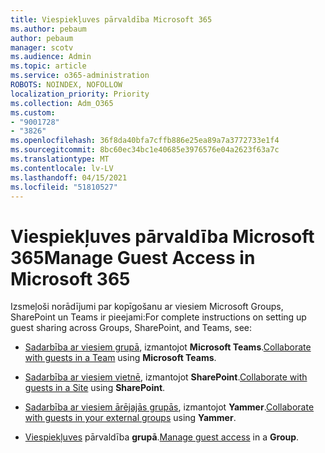 ```yaml
---
title: Viespiekļuves pārvaldība Microsoft 365
ms.author: pebaum
author: pebaum
manager: scotv
ms.audience: Admin
ms.topic: article
ms.service: o365-administration
ROBOTS: NOINDEX, NOFOLLOW
localization_priority: Priority
ms.collection: Adm_O365
ms.custom:
- "9001728"
- "3826"
ms.openlocfilehash: 36f8da40bfa7cffb886e25ea89a7a3772733e1f4
ms.sourcegitcommit: 8bc60ec34bc1e40685e3976576e04a2623f63a7c
ms.translationtype: MT
ms.contentlocale: lv-LV
ms.lasthandoff: 04/15/2021
ms.locfileid: "51810527"
---
```

# <a name="manage-guest-access-in-microsoft-365"></a><span data-ttu-id="6dce1-102">Viespiekļuves pārvaldība Microsoft 365</span><span class="sxs-lookup"><span data-stu-id="6dce1-102">Manage Guest Access in Microsoft 365</span></span>

<span data-ttu-id="6dce1-103">Izsmeļoši norādījumi par kopīgošanu ar viesiem Microsoft Groups, SharePoint un Teams ir pieejami:</span><span class="sxs-lookup"><span data-stu-id="6dce1-103">For complete instructions on setting up guest sharing across Groups, SharePoint, and Teams, see:</span></span> 

- <span data-ttu-id="6dce1-104">[Sadarbība ar viesiem grupā](https://docs.microsoft.com/microsoft-365/solutions/collaborate-as-team?view=o365-worldwide), izmantojot **Microsoft Teams**.</span><span class="sxs-lookup"><span data-stu-id="6dce1-104">[Collaborate with guests in a Team](https://docs.microsoft.com/microsoft-365/solutions/collaborate-as-team?view=o365-worldwide) using **Microsoft Teams**.</span></span> 

- <span data-ttu-id="6dce1-105">[Sadarbība ar viesiem vietnē](https://docs.microsoft.com/microsoft-365/solutions/collaborate-in-site?view=o365-worldwide), izmantojot **SharePoint**.</span><span class="sxs-lookup"><span data-stu-id="6dce1-105">[Collaborate with guests in a Site](https://docs.microsoft.com/microsoft-365/solutions/collaborate-in-site?view=o365-worldwide) using **SharePoint**.</span></span> 

- <span data-ttu-id="6dce1-106">[Sadarbība ar viesiem ārējajās grupās](https://docs.microsoft.com/yammer/work-with-external-users/create-and-manage-external-groups?redirectSourcePath=%252farticle%252f9ccd15ce-0efc-4dc1-81bc-4a424ab6f92a.aspx), izmantojot **Yammer**.</span><span class="sxs-lookup"><span data-stu-id="6dce1-106">[Collaborate with guests in your external groups](https://docs.microsoft.com/yammer/work-with-external-users/create-and-manage-external-groups?redirectSourcePath=%252farticle%252f9ccd15ce-0efc-4dc1-81bc-4a424ab6f92a.aspx) using **Yammer**.</span></span> 

- <span data-ttu-id="6dce1-107">[Viespiekļuves](https://docs.microsoft.com/microsoft-365/admin/create-groups/manage-guest-access-in-groups?view=o365-worldwide) pārvaldība **grupā**.</span><span class="sxs-lookup"><span data-stu-id="6dce1-107">[Manage guest access](https://docs.microsoft.com/microsoft-365/admin/create-groups/manage-guest-access-in-groups?view=o365-worldwide) in a **Group**.</span></span>
